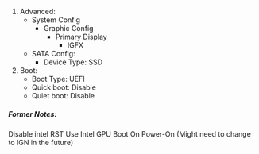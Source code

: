 1. Advanced:
	- System Config
		- Graphic Config
			- Primary Display
				- IGFX
	- SATA Config:
		- Device Type: SSD
2. Boot:
	- Boot Type: UEFI
	- Quick boot: Disable
	- Quiet boot: Disable

##### Former Notes: 
Disable intel RST
Use Intel GPU
Boot On Power-On (Might need to change to IGN in the future)